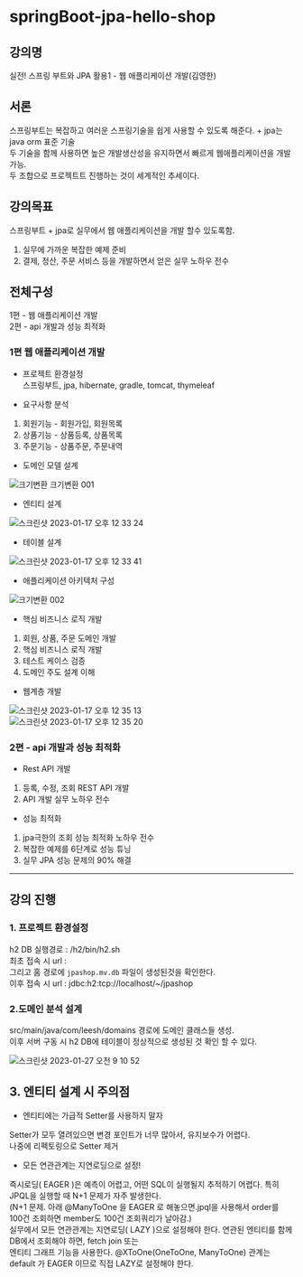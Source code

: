 # springBoot-jpa-hello-shop

## 강의명
실전! 스프링 부트와 JPA 활용1 - 웹 애플리케이션 개발(김영한)

## 서론 
스프링부트는
복잡하고 여러운 스프링기술을 쉽게 사용할 수 있도록 해준다. + jpa는 java orm 표준 기술    
두 기술을 함께 사용하면 높은 개발생산성을 유지하면서 빠르게 웹애플리케이션을 개발 가능.  
두 조합으로 프로젝트트 진행하는 것이 세계적인 추세이다.  

## 강의목표
스프링부트 + jpa로 실무에서 웹 애플리케이션을 개발 할수 있도록함.  
1. 실무에 가까운 복잡한 예제 준비  
2. 결제, 정산, 주문 서비스 등을 개발하면서 얻은 실무 노하우 전수  

## 전체구성
1편 - 웹 애플리케이션 개발  
2편 - api 개발과 성능 최적화   

### 1편 웹 애플리케이션 개발 

- 프로젝트 환경설정  
스프링부트, jpa, hibernate, gradle, tomcat, thymeleaf  

- 요구사항 분석  
1. 회원기능 - 회원가입, 회원목록  
2. 상품기능 - 상품등록, 상품목록  
3. 주문기능 - 상품주문, 주문내역  

- 도메인 모델 설계   

![크기변환 크기변환 001](https://user-images.githubusercontent.com/48856906/213454636-141f822a-2d35-4ecc-acc2-4ed2b78ee918.png)

- 엔티티 설계  

![스크린샷 2023-01-17 오후 12 33 24](https://user-images.githubusercontent.com/48856906/212805568-42c51bcd-7723-4e83-bc3f-5e75fdd30bc3.png)

- 테이블 설계  

![스크린샷 2023-01-17 오후 12 33 41](https://user-images.githubusercontent.com/48856906/212805574-c7d92ab3-16e8-4a2f-8064-058792bc2685.png)

- 애플리케이션 아키텍처 구성  

![크기변환 002](https://user-images.githubusercontent.com/48856906/213454649-8bec543b-fbd1-4406-9ecb-9a740eb5424e.png)

- 핵심 비즈니스 로직 개발  
1. 회원, 상품, 주문 도메인 개발  
2. 핵심 비즈니스 로직 개발  
3. 테스트 케이스 검증  
4. 도메인 주도 설계 이해  

- 웹계층 개발  

![스크린샷 2023-01-17 오후 12 35 13](https://user-images.githubusercontent.com/48856906/212805606-1f6e0218-c381-40dd-ba31-d1cb0914b7ff.png)  
![스크린샷 2023-01-17 오후 12 35 20](https://user-images.githubusercontent.com/48856906/212805612-b50894d6-da58-49ac-b704-7e439fb4e69f.png)


### 2편 - api 개발과 성능 최적화

- Rest API 개발   
1. 등록, 수정, 조회 REST API 개발  
2. API 개발 실무 노하우 전수   

- 성능 최적화  
1. jpa극한의 조회 성능 최적화 노하우 전수  
2. 복잡한 예제를 6단계로 성능 튜닝  
3. 실무 JPA 성능 문제의 90% 해결  

-------------
## 강의 진행

### 1. 프로젝트 환경설정
h2 DB 실행경로 : /h2/bin/h2.sh   
최초 접속 시 url :    
그리고 홈 경로에 ```jpashop.mv.db``` 파일이 생성된것을 확인한다.   
이후 접속 시 url : jdbc:h2:tcp://localhost/~/jpashop   

### 2.도메인 분석 설계
src/main/java/com/leesh/domains 경로에 도메인 클래스들 생성.   
이후 서버 구동 시 h2 DB에 테이블이 정상적으로 생성된 것 확인 할 수 있다.

![스크린샷 2023-01-27 오전 9 10 52](https://user-images.githubusercontent.com/48856906/214979019-82633210-48ef-4d4f-a3d0-064e765bc60e.png)

## 3. 엔티티 설계 시 주의점
 
* 엔티티에는 가급적 Setter를 사용하지 말자 
  
Setter가 모두 열려있으면 변경 포인트가 너무 많아서, 유지보수가 어렵다.    
나중에 리펙토링으로 Setter 제거

* 모든 연관관계는 지연로딩으로 설정!  
  
즉시로딩( EAGER )은 예측이 어렵고, 어떤 SQL이 실행될지 추적하기 어렵다. 특히 JPQL을 실행할 때 N+1 문제가 자주 발생한다.  
(N+1 문제. 아래 @ManyToOne 을 EAGER 로 해놓으면.jpql을 사용해서 order를 100건 조회하면 member도 100건 조회쿼리가 날아감.)  
실무에서 모든 연관관계는 지연로딩( LAZY )으로 설정해야 한다. 연관된 엔티티를 함께 DB에서 조회해야 하면, fetch join 또는   
엔티티 그래프 기능을 사용한다. @XToOne(OneToOne, ManyToOne) 관계는 default 가 EAGER 이므로 직접 LAZY로 설정해야 한다.  
